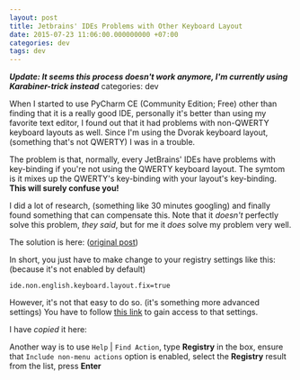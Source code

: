 ```yaml
---
layout: post
title: Jetbrains' IDEs Problems with Other Keyboard Layout
date: 2015-07-23 11:06:00.000000000 +07:00
categories: dev
tags: dev
---
```

***Update: It seems this process doesn't work anymore, I'm currently using Karabiner-trick instead***
categories: dev

When I started to use PyCharm CE (Community Edition; Free) other than finding that it is a really good IDE, personally it's better than using my favorite text editor, I found out that it had problems with non-QWERTY keyboard layouts as well. Since I'm using the Dvorak keyboard layout, (something that's not QWERTY) I was in a trouble.

The problem is that, normally, every JetBrains' IDEs have problems with key-binding if you're not using the QWERTY keyboard layout. The symtom is it mixes up the QWERTY's key-binding with your layout's key-binding. **This will surely confuse you!**

I did a lot of research, (something like 30 minutes googling) and finally found something that can compensate this. Note that it *doesn't* perfectly solve this problem, *they said*, but for me it *does* solve my problem very well.

The solution is here: ([original post](https://youtrack.jetbrains.com/issue/IDEA-63779#comment=27-841611))

In short, you just have to make change to your registry settings like this: (because it's not enabled by default)

```
ide.non.english.keyboard.layout.fix=true
```

However, it's not that easy to do so. (it's something more advanced settings) You have to follow [this link](https://stackoverflow.com/questions/11829434/local-history-configuration-in-intellij-idea-11/11829639#11829639) to gain access to that settings.

I have *copied* it here:

Another way is to use `Help` | `Find Action`, type **Registry** in the box, ensure that `Include non-menu actions` option is enabled, select the **Registry** result from the list, press **Enter**
